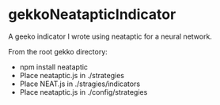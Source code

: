# gekkoNeatapticIndicator
A geeko indicator I wrote using neataptic for a neural network.

From the root gekko directory:

* npm install neataptic
* Place neataptic.js in ./strategies
* Place NEAT.js in ./stragies/indicators
* Place neataptic.js in ./config/strategies
